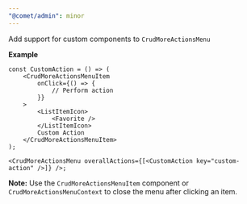 ```yaml
---
"@comet/admin": minor
---
```


Add support for custom components to `CrudMoreActionsMenu`

**Example**

```tsx
const CustomAction = () => (
    <CrudMoreActionsMenuItem
        onClick={() => {
            // Perform action
        }}
    >
        <ListItemIcon>
            <Favorite />
        </ListItemIcon>
        Custom Action
    </CrudMoreActionsMenuItem>
);

<CrudMoreActionsMenu overallActions={[<CustomAction key="custom-action" />]} />;
```

**Note:** Use the `CrudMoreActionsMenuItem` component or `CrudMoreActionsMenuContext` to close the menu after clicking an item.
